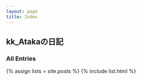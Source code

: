 ```yaml
---
layout: page
title: Index
---
```


## kk_Atakaの日記

### All Entries

{% assign lists = site.posts %}
{% include list.html %}
